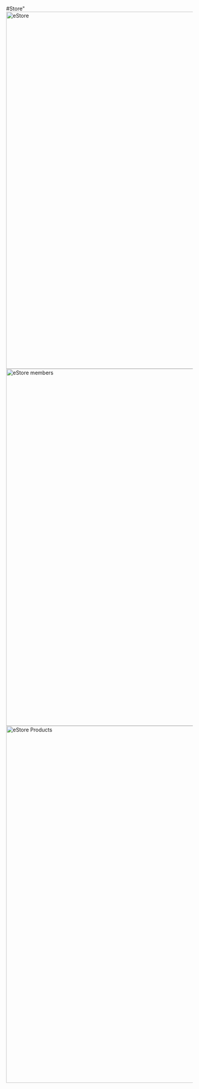 #Store" 
<img width="960" alt="eStore" src="https://github.com/dtuan11/Store/assets/112958130/69d13856-722a-4fd9-aa0b-4cfd2cc649a4">
<img width="960" alt="eStore members" src="https://github.com/dtuan11/Store/assets/112958130/e295c9bb-b258-4db6-84f1-6614d5e70ae6">
<img width="960" alt="eStore Products" src="https://github.com/dtuan11/Store/assets/112958130/a4170ecd-9a93-45c5-9741-e292a73256fa">
